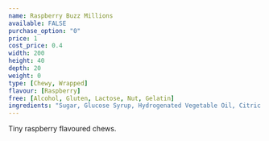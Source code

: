 ```yaml
---
name: Raspberry Buzz Millions
available: FALSE
purchase_option: "0"
price: 1
cost_price: 0.4
width: 200
height: 40
depth: 20
weight: 0
type: [Chewy, Wrapped]
flavour: [Raspberry]
free: [Alcohol, Gluten, Lactose, Nut, Gelatin]
ingredients: "Sugar, Glucose Syrup, Hydrogenated Vegetable Oil, Citric Acid, Starch, Gelling Agent (Gellan Gum, Gum Arabic) Emulsifier (E473). Colours: E162. Flavours: Apple Juice Concentrate, Lemon Concentrate, Orange Concentrate, Raspberry Extract, Strawberry Concentrate"
---
```

Tiny raspberry flavoured chews.